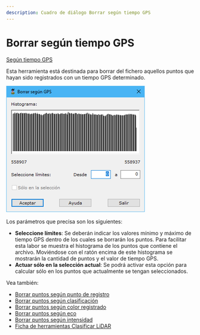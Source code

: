 ```yaml
---
description: Cuadro de diálogo Borrar según tiempo GPS
---
```


# Borrar según tiempo GPS

[Según tiempo GPS](/mdtopx/modulo-laser/segun-tiempo-gps/)

Esta herramienta está destinada para borrar del fichero aquellos puntos que hayan sido registrados con un tiempo GPS determinado.

![Cuadro de diálogo Borrar según tiempo GPS](../../../.gitbook/assets/image-147.png)

Los parámetros que precisa son los siguientes:

* **Seleccione límites**: Se deberán indicar los valores mínimo y máximo de tiempo GPS dentro de los cuales se borrarán los puntos. Para facilitar esta labor se muestra el histograma de los puntos que contiene el archivo. Moviéndose con el ratón encima de este histograma se mostrarán la cantidad de puntos y el valor de tiempo GPS.
* **Actuar sólo en la selección actual**: Se podrá activar esta opción para calcular sólo en los puntos que actualmente se tengan seleccionados.

Vea también:

* [Borrar puntos según punto de registro](../segun-punto-de-registro/borrar-segun-punto-de-registro.md)
* [Borrar puntos según clasificación](../segun-clasificacion-lidar/borrar-segun-clasificacion.md)
* [Borrar puntos según color registrado](../segun-color-registrado/borrar-segun-color-registrado.md)
* [Borrar puntos según eco](../segun-eco-lidar/borrar-segun-eco.md)
* [Borrar puntos según intensidad](../segun-intensidad/borrar-segun-intensidad.md)
* [Ficha de herramientas Clasificar LiDAR](/mdtopx/fichas-de-herramientas/ficha-de-herramientas-clasificar-lidar.md)
